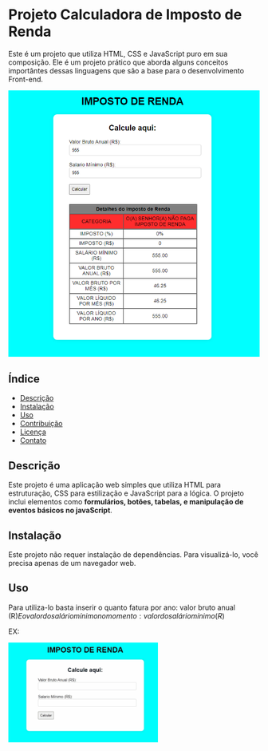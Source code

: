 # Projeto Calculadora de Imposto de Renda

Este é um projeto que utiliza HTML, CSS e JavaScript puro em sua composição. 
Ele é um projeto prático que aborda alguns conceitos importântes dessas linguagens
que são a base para o desenvolvimento Front-end.

![Imagem da Aplicação Gerando um Relatório](assets/imagemProjetoImpostoDeRenda.png)


## Índice

- [Descrição](#descrição)
- [Instalação](#instalação)
- [Uso](#uso)
- [Contribuição](#contribuição)
- [Licença](#licença)
- [Contato](#contato)

## Descrição

Este projeto é uma aplicação web simples que utiliza HTML para estruturação, CSS para estilização e JavaScript para a lógica. O projeto inclui elementos como **formulários, botões, tabelas, e manipulação de eventos básicos no javaScript**.

## Instalação

Este projeto não requer instalação de dependências. Para visualizá-lo, você precisa apenas de um navegador web.

## Uso

Para utiliza-lo basta inserir o quanto fatura por ano: valor bruto anual (R$)
E o valor do salário mínimo no momento: valor do salário mínimo (R$)

EX:

![Gif de Inserção de valores](assets/CPT2407290107-300x200.gif)

